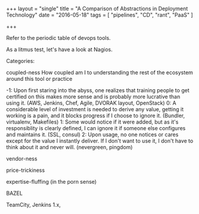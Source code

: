 +++
layout = "single"
title = "A Comparison of Abstractions in Deployment Technology"
date = "2016-05-18"
tags = [
  "pipelines",
  "CD",
  "rant",
  "PaaS"
  ]

+++

Refer to the periodic table of devops tools.

As a litmus test, let's have a look at Nagios.

Categories:

coupled-ness
  How coupled am I to understanding the rest of the ecosystem around this tool or practice

  -1: Upon first staring into the abyss, one realizes that training people to get certified on this makes more sense and is probably more lucrative than using it. (AWS, Jenkins, Chef, Agile, DVORAK layout, OpenStack)
   0: A considerable level of investment is needed to derive any value, getting it working is a pain, and it blocks progress if I choose to ignore it. (Bundler, virtualenv, Makefiles)
   1: Some would notice if it were added, but as it's responsiblity is clearly defined, I can ignore it if someone else configures and maintains it. (SSL, consul)
   2: Upon usage, no one notices or cares except for the value I instantly deliver. If I don't want to use it, I don't have to think about it and never will. (nevergreen, pingdom)

vendor-ness

price-trickiness

expertise-fluffing (in the porn sense)

BAZEL

TeamCity, Jenkins 1.x, 
